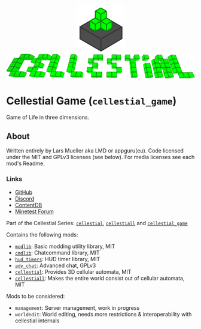 <p align="center"><img alt="Image" src="logo.png"><img alt="Image" src="menu/header.png"></p>

# Cellestial Game (`cellestial_game`)

Game of Life in three dimensions.

## About

Written entirely by Lars Mueller aka LMD or appguru(eu). Code licensed under the MIT and GPLv3 licenses (see below). For media licenses see each mod's Readme.

### Links

* [GitHub](https://github.com/appgurueu/cellestial_game)
* [Discord](https://discordapp.com/invite/ysP74by)
* [ContentDB](https://content.minetest.net/packages/LMD/cellestial_game)
* [Minetest Forum](https://forum.minetest.net/viewtopic.php?f=50&t=24458)

Part of the Cellestial Series: [`cellestial`](https://github.com/appgurueu/cellestial), [`cellestiall`](https://github.com/appgurueu/cellestiall) and [`cellestial_game`](https://github.com/appgurueu/cellestial_game)

Contains the following mods:

* [`modlib`](https://github.com/appgurueu/modlib): Basic modding utility library, MIT
* [`cmdlib`](https://github.com/appgurueu/cmdlib): Chatcommand library, MIT
* [`hud_timers`](https://github.com/appgurueu/hud_timers): HUD timer library, MIT
* [`adv_chat`](https://github.com/appgurueu/adv_chat): Advanced chat, GPLv3
* [`cellestial`](https://github.com/appgurueu/cellestial): Provides 3D cellular automata, MIT
* [`cellestiall`](https://github.com/appgurueu/cellestiall): Makes the entire world consist out of cellular automata, MIT

Mods to be considered:

* `management`: Server management, work in progress
* `worldedit`: World editing, needs more restrictions & interoperability with cellestial internals
